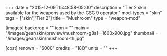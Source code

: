 +++
date = "2015-12-09T15:48:58-05:00"
description = "Tier 2 skin available for the weapons used by the GSG 9 operator."
mod-types = "skin"
tags = ["skin","Tier 2"]
title = "Mushroom"
type = "weapon-mod"

[images]
  backdrop = ""
  icon = ""
  main = "/images/gear/skin/preview/mushroom-g8a1--1600x900.jpg"
  thumbnail = "/images/gear/skin/mushroom-th.jpg"

[cost]
  renown = "6000"
  credits = "180"
  units = ""
+++
